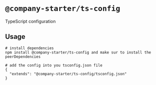 # `@company-starter/ts-config`

TypeScript configuration

## Usage

```
# install dependencies
npm install @company-starter/ts-config and make sur to install the peerDependencies

# add the config into you tsconfig.json file
{
  "extends": "@company-starter/ts-config/tsconfig.json"
}
```
